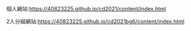個人網站:https://40823225.github.io/cd2021/content/index.html

2人分組網站:https://40823225.github.io/cd2021bg6/content/index.html
